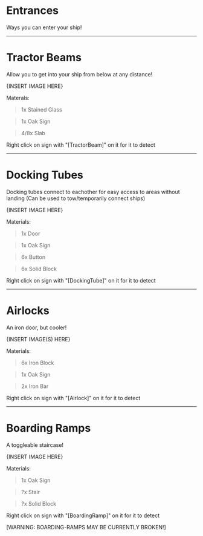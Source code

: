 # Entrances
Ways you can enter your ship!

---
# Tractor Beams
Allow you to get into your ship from below at any distance!

{INSERT IMAGE HERE}

Materals:
> 1x Stained Glass

> 1x Oak Sign

> 4/8x Slab

Right click on sign with "[TractorBeam]" on it for it to detect

---
# Docking Tubes
Docking tubes connect to eachother for easy access to areas without landing (Can be used to tow/temporarily connect ships)

{INSERT IMAGE HERE}

Materials:
> 1x Door

> 1x Oak Sign

> 6x Button

> 6x Solid Block

Right click on sign with "[DockingTube]" on it for it to detect

---
# Airlocks
An iron door, but cooler!

{INSERT IMAGE(S) HERE} 

Materials:
>6x Iron Block

>1x Oak Sign

>2x Iron Bar

Right click on sign with "[Airlock]" on it for it to detect

---
# Boarding Ramps
A toggleable staircase!

{INSERT IMAGE HERE}

Materials:
>1x Oak Sign

>?x Stair

>?x Solid Block

Right click on sign with "[BoardingRamp]" on it for it to detect

[WARNING: BOARDING-RAMPS MAY BE CURRENTLY BROKEN!]
